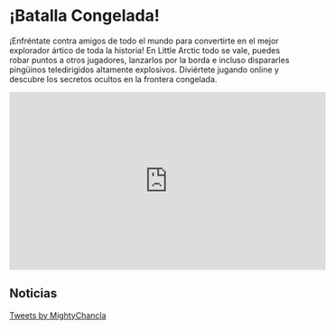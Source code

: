 # ¡Batalla Congelada! 
¡Enfréntate contra amigos de todo el mundo para convertirte en el mejor explorador ártico de toda la historia! En Little Arctic todo se vale, puedes robar puntos a otros jugadores, lanzarlos por la borda e incluso dispararles pingüinos teledirigidos altamente explosivos. Diviértete jugando online y descubre los secretos ocultos en la frontera congelada.

<iframe width="560" height="315" src="https://www.youtube-nocookie.com/embed/5f-Du9pGvNY" title="YouTube video player" frameborder="0" allow="accelerometer; autoplay; clipboard-write; encrypted-media; gyroscope; picture-in-picture" allowfullscreen></iframe>

## Noticias

<a id="twitter-feed" data-lang="es" class="twitter-timeline" data-theme="dark" data-dnt="true" data-chrome="transparent nofooter noborders noheader noscrollbar" href="https://twitter.com/MightyChancla?ref_src=twsrc%5Etfw" data-tweet-limit="3">Tweets by MightyChancla</a> <script async src="https://platform.twitter.com/widgets.js" charset="utf-8"></script>

